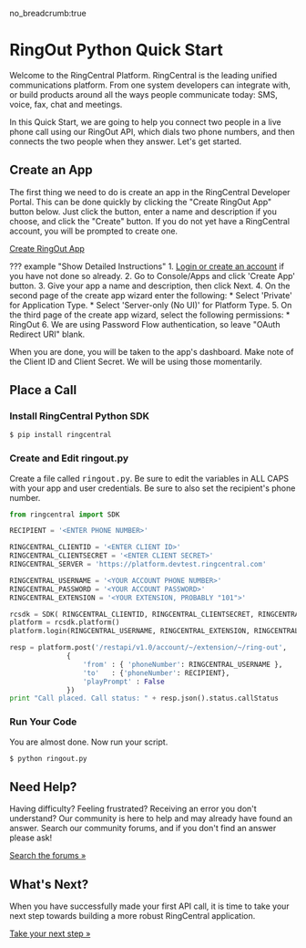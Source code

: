 no_breadcrumb:true

# RingOut Python Quick Start

Welcome to the RingCentral Platform. RingCentral is the leading unified communications platform. From one system developers can integrate with, or build products around all the ways people communicate today: SMS, voice, fax, chat and meetings.

In this Quick Start, we are going to help you connect two people in a live phone call using our RingOut API, which dials two phone numbers, and then connects the two people when they answer. Let's get started.

## Create an App

The first thing we need to do is create an app in the RingCentral Developer Portal. This can be done quickly by clicking the "Create RingOut App" button below. Just click the button, enter a name and description if you choose, and click the "Create" button. If you do not yet have a RingCentral account, you will be prompted to create one.

<a target="_new" href="https://developer.ringcentral.com/new-app?name=RingOut+Quick+Start+App&desc=A+simple+app+to+demo+placing+a+call+on+RingCentral&public=false&type=ServerOther&carriers=7710,7310,3420&permissions=RingOut&redirectUri=&utm_source=devguide&utm_medium=button&utm_campaign=quickstart" class="btn btn-primary">Create RingOut App</a>

??? example "Show Detailed Instructions"
    1. [Login or create an account](https://developer.ringcentral.com/login.html#/) if you have not done so already.
    2. Go to Console/Apps and click 'Create App' button.
    3. Give your app a name and description, then click Next.
    4. On the second page of the create app wizard enter the following:
         * Select 'Private' for Application Type.
         * Select 'Server-only (No UI)' for Platform Type.
    5. On the third page of the create app wizard, select the following permissions:
         * RingOut
    6. We are using Password Flow authentication, so leave "OAuth Redirect URI" blank.

When you are done, you will be taken to the app's dashboard. Make note of the Client ID and Client Secret. We will be using those momentarily.

## Place a Call

### Install RingCentral Python SDK

```bash
$ pip install ringcentral
```

### Create and Edit ringout.py

Create a file called <tt>ringout.py</tt>. Be sure to edit the variables in ALL CAPS with your app and user credentials. Be sure to also set the recipient's phone number.

```python
from ringcentral import SDK

RECIPIENT = '<ENTER PHONE NUMBER>'

RINGCENTRAL_CLIENTID = '<ENTER CLIENT ID>'
RINGCENTRAL_CLIENTSECRET = '<ENTER CLIENT SECRET>'
RINGCENTRAL_SERVER = 'https://platform.devtest.ringcentral.com'

RINGCENTRAL_USERNAME = '<YOUR ACCOUNT PHONE NUMBER>'
RINGCENTRAL_PASSWORD = '<YOUR ACCOUNT PASSWORD>'
RINGCENTRAL_EXTENSION = '<YOUR EXTENSION, PROBABLY "101">'

rcsdk = SDK( RINGCENTRAL_CLIENTID, RINGCENTRAL_CLIENTSECRET, RINGCENTRAL_SERVER)
platform = rcsdk.platform()
platform.login(RINGCENTRAL_USERNAME, RINGCENTRAL_EXTENSION, RINGCENTRAL_PASSWORD)

resp = platform.post('/restapi/v1.0/account/~/extension/~/ring-out',
              {
                  'from' : { 'phoneNumber': RINGCENTRAL_USERNAME },
                  'to'   : {'phoneNumber': RECIPIENT},
                  'playPrompt' : False
              })
print "Call placed. Call status: " + resp.json().status.callStatus              
```

### Run Your Code

You are almost done. Now run your script.

```bash
$ python ringout.py
```

## Need Help?

Having difficulty? Feeling frustrated? Receiving an error you don't understand? Our community is here to help and may already have found an answer. Search our community forums, and if you don't find an answer please ask!

<a target="_new" href="https://forums.developers.ringcentral.com/search.html?c=11&includeChildren=false&f=&type=question+OR+kbentry+OR+answer+OR+topic&redirect=search%2Fsearch&sort=relevance&q=voice">Search the forums &raquo;</a>

## What's Next?

When you have successfully made your first API call, it is time to take your next step towards building a more robust RingCentral application. 

<a class="btn btn-success btn-lg" href="../../../basics/your-first-steps/">Take your next step &raquo;</a>
